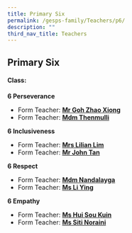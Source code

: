 ```yaml
---
title: Primary Six
permalink: /gesps-family/Teachers/p6/
description: ""
third_nav_title: Teachers
---
```

## Primary Six

#### Class:
  

**6 Perseverance**

*   Form Teacher: **[Mr Goh Zhao Xiong](mailto:Goh_Zhao_Xiong@schools.gov.sg)**
*   Form Teacher: **[Mdm Thenmulli](mailto:Thenmulli_Palaniappan@schools.gov.sg)**

**6 Inclusiveness**

*   Form Teacher: **[Mrs Lilian Lim](mailto:Ho_Lilian@schools.gov.sg)**
*   Form Teacher: **[Mr John Tan](mailto:john_tan_chong_jin@schools.gov.sg)**

**6 Respect**

*   Form Teacher: **[Mdm Nandalayga](mailto:Nandalayga_A@schools.gov.sg)**
*   Form Teacher: **[Ms Li Ying](mailto:Li_Ying@schools.gov.sg)**

**6 Empathy**  

*   Form Teacher: **[Ms Hui Sou Kuin](mailto:Hui_Sou_Kuin@schools.gov.sg)**
*   Form Teacher: **[Ms Siti Noraini](mailto:siti_noraini_ibrahim@schools.gov.sg)**